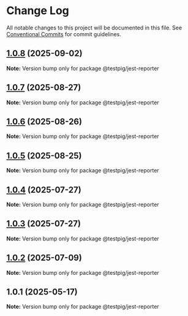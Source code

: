 # Change Log

All notable changes to this project will be documented in this file.
See [Conventional Commits](https://conventionalcommits.org) for commit guidelines.

## [1.0.8](https://github.com/testpig-io/node-reporters/compare/@testpig/jest-reporter@1.0.7...@testpig/jest-reporter@1.0.8) (2025-09-02)

**Note:** Version bump only for package @testpig/jest-reporter





## [1.0.7](https://github.com/testpig-io/node-reporters/compare/@testpig/jest-reporter@1.0.6...@testpig/jest-reporter@1.0.7) (2025-08-27)

**Note:** Version bump only for package @testpig/jest-reporter





## [1.0.6](https://github.com/testpig-io/node-reporters/compare/@testpig/jest-reporter@1.0.5...@testpig/jest-reporter@1.0.6) (2025-08-26)

**Note:** Version bump only for package @testpig/jest-reporter





## [1.0.5](https://github.com/testpig-io/node-reporters/compare/@testpig/jest-reporter@1.0.4...@testpig/jest-reporter@1.0.5) (2025-08-25)

**Note:** Version bump only for package @testpig/jest-reporter





## [1.0.4](https://github.com/testpig-io/node-reporters/compare/@testpig/jest-reporter@1.0.2...@testpig/jest-reporter@1.0.4) (2025-07-27)

**Note:** Version bump only for package @testpig/jest-reporter





## [1.0.3](https://github.com/testpig-io/node-reporters/compare/@testpig/jest-reporter@1.0.2...@testpig/jest-reporter@1.0.3) (2025-07-27)

**Note:** Version bump only for package @testpig/jest-reporter





## [1.0.2](https://github.com/testpig-io/node-reporters/compare/@testpig/jest-reporter@1.0.1...@testpig/jest-reporter@1.0.2) (2025-07-09)

**Note:** Version bump only for package @testpig/jest-reporter





## 1.0.1 (2025-05-17)

**Note:** Version bump only for package @testpig/jest-reporter
